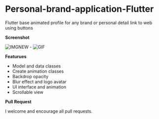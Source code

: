 # Personal-brand-application-Flutter
Flutter base animated profile for any brand or personal detail link to web using buttons

**Screenshot**

![IMGNEW](https://user-images.githubusercontent.com/30869965/66714726-c3c71f80-edd3-11e9-84d7-437d4f816eb0.jpg)   -   ![GIF](https://user-images.githubusercontent.com/30869965/66714631-54046500-edd2-11e9-9f63-591532b7aed2.gif)

**Featurues**

- Model and data classes
- Create animation classes
- Backdrop opacity
- Blur effect and logo avatar
- UI interface and animation
- Scrollable view

**Pull Request**

I welcome and encourage all pull requests.
